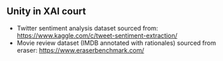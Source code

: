 ## Unity in XAI court

- Twitter sentiment analysis dataset sourced from: https://www.kaggle.com/c/tweet-sentiment-extraction/
- Movie review dataset (IMDB annotated with rationales) sourced from eraser: https://www.eraserbenchmark.com/
